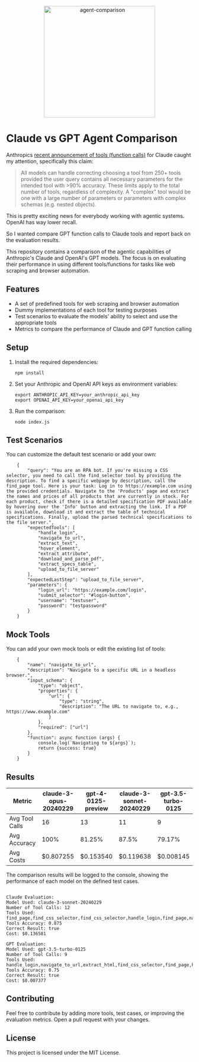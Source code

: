 <p align="center">
  <img src="https://github.com/AdrianKrebs/claude-gpt-agentic-comparison/blob/master/logo-github.png" height="300" alt="agent-comparison" />
</p>


# Claude vs GPT Agent Comparison
Anthropics [recent announcement of tools (function calls)](https://docs.anthropic.com/claude/docs/tool-use) for Claude caught my attention, specifically this claim:

> All models can handle correcting choosing a tool from 250+ tools provided the user query contains all necessary parameters for the intended tool with >90% accuracy.
These limits apply to the total number of tools, regardless of complexity. A "complex" tool would be one with a large number of parameters or parameters with complex schemas (e.g. nested objects).

This is pretty exciting news for everybody working with agentic systems. OpenAI has way lower recall.

So I wanted compare GPT function calls to Claude tools and report back on the evaluation results.

This repository contains a comparison of the agentic capabilities of Anthropic's Claude and OpenAI's GPT models. The focus is on evaluating their performance in using different tools/functions for tasks like web scraping and browser automation.

## Features

- A set of predefined tools for web scraping and browser automation
- Dummy implementations of each tool for testing purposes
- Test scenarios to evaluate the models' ability to select and use the appropriate tools
- Metrics to compare the performance of Claude and GPT function calling

## Setup

1. Install the required dependencies:
   ```
   npm install
   ```

2. Set your Anthropic and OpenAI API keys as environment variables:
   ```
   export ANTHROPIC_API_KEY=your_anthropic_api_key
   export OPENAI_API_KEY=your_openai_api_key
   ```

3. Run the comparison:
   ```
   node index.js
   ```


## Test Scenarios
You can customize the default test scenario or add your own:
```
    {
        "query": "You are an RPA bot. If you're missing a CSS selector, you need to call the find_selector tool by providing the description. To find a specific webpage by description, call the find_page tool. Here is your task: Log in to https://example.com using the provided credentials. Navigate to the 'Products' page and extract the names and prices of all products that are currently in stock. For each product, check if there is a detailed specification PDF available by hovering over the 'Info' button and extracting the link. If a PDF is available, download it and extract the table of technical specifications. Finally, upload the parsed technical specifications to the file server.",
        "expectedTools": [
            "handle_login",
            "navigate_to_url",
            "extract_text",
            "hover_element",
            "extract_attribute",
            "download_and_parse_pdf",
            "extract_specs_table",
            "upload_to_file_server"
        ],
        "expectedLastStep": "upload_to_file_server",
        "parameters": {
            "login_url": "https://example.com/login",
            "submit_selector": "#login-button",
            "username": "testuser",
            "password": "testpassword"
        }
    }

```

## Mock Tools
You can add your own mock tools or edit the existing list of tools:
```
    {
        "name": "navigate_to_url",
        "description": "Navigate to a specific URL in a headless browser.",
        "input_schema": {
            "type": "object",
            "properties": {
                "url": {
                    "type": "string",
                    "description": "The URL to navigate to, e.g., https://www.example.com"
                }
            },
            "required": ["url"]
        },
        "function": async function (args) {
            console.log(`Navigating to ${args}`);
            return {success: true}
        }
    }

```


## Results

| Metric          | claude-3-opus-20240229 | gpt-4-0125-preview | claude-3-sonnet-20240229 | gpt-3.5-turbo-0125 |
|-----------------|------------------------|--------------------|--------------------------|--------------------|
| Avg Tool Calls  | 16                     | 13                 | 11                       | 9                  |
| Avg Accuracy    | 100%                   | 81.25%             | 87.5%                    | 79.17%                |
| Avg Costs       | $0.807255              | $0.153540          | $0.119638                | $0.008145          | 


The comparison results will be logged to the console, showing the performance of each model on the defined test cases.

```
 
Claude Evaluation:
Model Used: claude-3-sonnet-20240229
Number of Tool Calls: 12
Tools Used: find_page,find_css_selector,find_css_selector,handle_login,find_page,navigate_to_url,extract_json,hover_element,extract_attribute,download_and_parse_pdf,extract_specs_table,upload_to_file_server
Tools Accuracy: 0.875
Correct Result: true
Cost: $0.136581

GPT Evaluation:
Model Used: gpt-3.5-turbo-0125
Number of Tool Calls: 9
Tools Used: handle_login,navigate_to_url,extract_html,find_css_selector,find_page,hover_element,extract_attribute,download_and_parse_pdf,upload_to_file_server
Tools Accuracy: 0.75
Correct Result: true
Cost: $0.007377
   ```

## Contributing

Feel free to contribute by adding more tools, test cases, or improving the evaluation metrics. Open a pull request with your changes.

## License

This project is licensed under the MIT License.